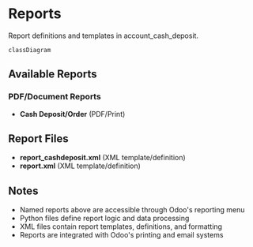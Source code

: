 # Reports

Report definitions and templates in account_cash_deposit.

```mermaid
classDiagram
```

## Available Reports

### PDF/Document Reports
- **Cash Deposit/Order** (PDF/Print)


## Report Files

- **report_cashdeposit.xml** (XML template/definition)
- **report.xml** (XML template/definition)

## Notes
- Named reports above are accessible through Odoo's reporting menu
- Python files define report logic and data processing
- XML files contain report templates, definitions, and formatting
- Reports are integrated with Odoo's printing and email systems

